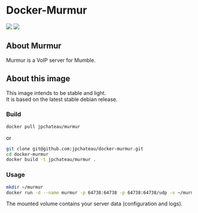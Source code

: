 # Docker-Murmur

[![](https://images.microbadger.com/badges/version/jpchateau/murmur.svg)](https://microbadger.com/images/jpchateau/murmur "Get your own version badge on microbadger.com")
[![](https://images.microbadger.com/badges/image/jpchateau/murmur.svg)](https://microbadger.com/images/jpchateau/murmur "Get your own image badge on microbadger.com")

## About Murmur

Murmur is a VoIP server for Mumble.

## About this image

This image intends to be stable and light.  
It is based on the latest stable debian release.

### Build

```bash
docker pull jpchateau/murmur
```
or
```bash
git clone git@github.com:jpchateau/docker-murmur.git
cd docker-murmur
docker build -t jpchateau/murmur .
```

### Usage

```bash
mkdir ~/murmur
docker run -d --name murmur -p 64738:64738 -p 64738:64738/udp -v ~/murmur:/data jpchateau/murmur
```

The mounted volume contains your server data (configuration and logs).
